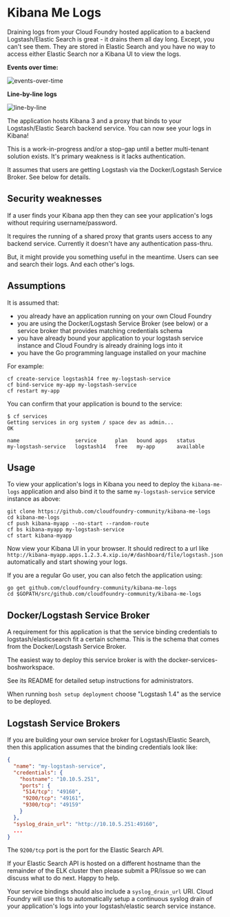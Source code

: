 Kibana Me Logs
==============

Draining logs from your Cloud Foundry hosted application to a backend Logstash/Elastic Search is great - it drains them all day long. Except, you can't see them. They are stored in Elastic Search and you have no way to access either Elastic Search nor a Kibana UI to view the logs.

**Events over time:**

![events-over-time](http://cl.ly/image/0r0O2a1n2D1W/events-over-time.png)

**Line-by-line logs**

![line-by-line](http://cl.ly/image/2k0K3t0g1V0V/line-by-line_logs.png)

The application hosts Kibana 3 and a proxy that binds to your Logstash/Elastic Search backend service. You can now see your logs in Kibana!

This is a work-in-progress and/or a stop-gap until a better multi-tenant solution exists. It's primary weakness is it lacks authentication.

It assumes that users are getting Logstash via the Docker/Logstash Service Broker. See below for details.

Security weaknesses
-------------------

If a user finds your Kibana app then they can see your application's logs without requiring username/password.

It requires the running of a shared proxy that grants users access to any backend service. Currently it doesn't have any authentication pass-thru.

But, it might provide you something useful in the meantime. Users can see and search their logs. And each other's logs.

Assumptions
-----------

It is assumed that:

-	you already have an application running on your own Cloud Foundry
-	you are using the Docker/Logstash Service Broker (see below) or a service broker that provides matching credentials schema
-	you have already bound your application to your logstash service instance and Cloud Foundry is already draining logs into it
-	you have the Go programming language installed on your machine

For example:

```
cf create-service logstash14 free my-logstash-service
cf bind-service my-app my-logstash-service
cf restart my-app
```

You can confirm that your application is bound to the service:

```
$ cf services
Getting services in org system / space dev as admin...
OK

name                  service      plan   bound apps   status
my-logstash-service   logstash14   free   my-app       available
```

Usage
-----

To view your application's logs in Kibana you need to deploy the `kibana-me-logs` application and also bind it to the same `my-logstash-service` service instance as above:

```
git clone https://github.com/cloudfoundry-community/kibana-me-logs
cd kibana-me-logs
cf push kibana-myapp --no-start --random-route
cf bs kibana-myapp my-logstash-service
cf start kibana-myapp
```

Now view your Kibana UI in your browser. It should redirect to a url like `http://kibana-myapp.apps.1.2.3.4.xip.io/#/dashboard/file/logstash.json` automatically and start showing your logs.

If you are a regular Go user, you can also fetch the application using:

```
go get github.com/cloudfoundry-community/kibana-me-logs
cd $GOPATH/src/github.com/cloudfoundry-community/kibana-me-logs
```

Docker/Logstash Service Broker
------------------------------

A requirement for this application is that the service binding credentials to logstash/elasticsearch fit a certain schema. This is the schema that comes from the Docker/Logstash Service Broker.

The easiest way to deploy this service broker is with the docker-services-boshworkspace.

See its README for detailed setup instructions for administrators.

When running `bosh setup deployment` choose "Logstash 1.4" as the service to be deployed.

Logstash Service Brokers
------------------------

If you are building your own service broker for Logstash/Elastic Search, then this application assumes that the binding credentials look like:

```json
{
  "name": "my-logstash-service",
  "credentials": {
    "hostname": "10.10.5.251",
    "ports": {
     "514/tcp": "49160",
     "9200/tcp": "49161",
     "9300/tcp": "49159"
    }
  },
  "syslog_drain_url": "http://10.10.5.251:49160",
  ...
}
```

The `9200/tcp` port is the port for the Elastic Search API.

If your Elastic Search API is hosted on a different hostname than the remainder of the ELK cluster then please submit a PR/issue so we can discuss what to do next. Happy to help.

Your service bindings should also include a `syslog_drain_url` URI. Cloud Foundry will use this to automatically setup a continuous syslog drain of your application's logs into your logstash/elastic search service instance.
